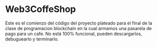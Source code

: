 # Web3CoffeShop
Este es el comienzo del código del proyecto plateado para el final de la clase de programacion blockchain en la cual armamos una pasarela de pago para un cafe. No está 100% funcional, pueden descargarlos, debuguearlo y terminarlo.
